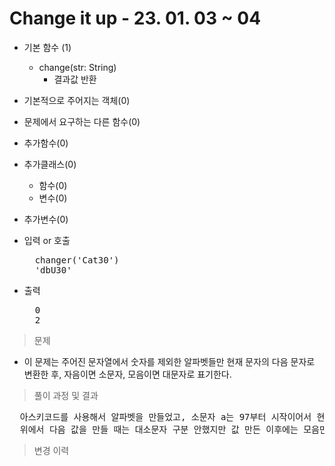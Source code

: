 # Change it up - 23. 01. 03 ~ 04

- 기본 함수 (1)
  - change(str: String)
    - 결과값 반환
- 기본적으로 주어지는 객체(0)
- 문제에서 요구하는 다른 함수(0)
- 추가함수(0)
- 추가클래스(0)
  - 함수(0)
  - 변수(0)
- 추가변수(0)

- 입력 or 호출
  <pre>
    changer('Cat30')
    'dbU30'
  </pre>
 
- 출력
  <pre>
    0
    2
  </pre>

> 문제
  - 이 문제는 주어진 문자열에서 숫자를 제외한 알파벳들만 현재 문자의 다음 문자로 변환한 후, 자음이면 소문자, 모음이면 대문자로 표기한다.

> 풀이 과정 및 결과
<pre>
  아스키코드를 사용해서 알파벳을 만들었고, 소문자 a는 97부터 시작이어서 현재 문자의 아스키코드값에서 97로 나눈 나머지+1을 더해서 현재 문자의 다음 문자를 만든다. (a인 경우 b로, z인 경우 a로)
  위에서 다음 값을 만들 때는 대소문자 구분 안했지만 값 만든 이후에는 모음만 전부 대문자로 만든다.
</pre>

>변경 이력
<pre>
</pre>